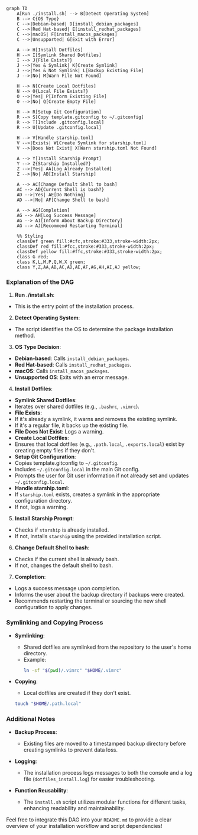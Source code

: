 ```mermaid
graph TD
    A[Run ./install.sh] --> B[Detect Operating System]
    B --> C{OS Type}
    C -->|Debian-based| D[install_debian_packages]
    C -->|Red Hat-based| E[install_redhat_packages]
    C -->|macOS| F[install_macos_packages]
    C -->|Unsupported| G[Exit with Error]

    A --> H[Install Dotfiles]
    H --> I[Symlink Shared Dotfiles]
    I --> J{File Exists?}
    J -->|Yes & Symlink| K[Create Symlink]
    J -->|Yes & Not Symlink| L[Backup Existing File]
    J -->|No| M[Warn File Not Found]

    H --> N[Create Local Dotfiles]
    N --> O{Local File Exists?}
    O -->|Yes| P[Inform Existing File]
    O -->|No| Q[Create Empty File]

    H --> R[Setup Git Configuration]
    R --> S[Copy template.gitconfig to ~/.gitconfig]
    R --> T[Include .gitconfig.local]
    R --> U[Update .gitconfig.local]

    H --> V[Handle starship.toml]
    V -->|Exists| W[Create Symlink for starship.toml]
    V -->|Does Not Exist| X[Warn starship.toml Not Found]

    A --> Y[Install Starship Prompt]
    Y --> Z{Starship Installed?}
    Z -->|Yes| AA[Log Already Installed]
    Z -->|No| AB[Install Starship]

    A --> AC[Change Default Shell to bash]
    AC --> AD{Current Shell is bash?}
    AD -->|Yes| AE[Do Nothing]
    AD -->|No| AF[Change Shell to bash]

    A --> AG[Completion]
    AG --> AH[Log Success Message]
    AG --> AI[Inform About Backup Directory]
    AG --> AJ[Recommend Restarting Terminal]

    %% Styling
    classDef green fill:#cfc,stroke:#333,stroke-width:2px;
    classDef red fill:#fcc,stroke:#333,stroke-width:2px;
    classDef yellow fill:#ffc,stroke:#333,stroke-width:2px;
    class G red;
    class K,L,M,P,Q,W,X green;
    class Y,Z,AA,AB,AC,AD,AE,AF,AG,AH,AI,AJ yellow;
```

### Explanation of the DAG

1. **Run ./install.sh**:
- This is the entry point of the installation process.
2. **Detect Operating System**:
- The script identifies the OS to determine the package installation method.
3. **OS Type Decision**:
- **Debian-based**: Calls `install_debian_packages`.
- **Red Hat-based**: Calls `install_redhat_packages`.
- **macOS**: Calls `install_macos_packages`.
- **Unsupported OS**: Exits with an error message.
4. **Install Dotfiles**:
- **Symlink Shared Dotfiles**: 
- Iterates over shared dotfiles (e.g., `.bashrc`, `.vimrc`). 
- **File Exists**: 
- If it's already a symlink, it warns and removes the existing symlink. 
- If it's a regular file, it backs up the existing file. 
- **File Does Not Exist**: Logs a warning. 
- **Create Local Dotfiles**: 
- Ensures that local dotfiles (e.g., `.path.local`, `.exports.local`) exist by creating empty files if they don't. 
- **Setup Git Configuration**: 
- Copies template.gitconfig to `~/.gitconfig`. 
- Includes `~/.gitconfig.local` in the main Git config. 
- Prompts the user for Git user information if not already set and updates `~/.gitconfig.local`. 
- **Handle starship.toml**: 
- If `starship.toml` exists, creates a symlink in the appropriate configuration directory. 
- If not, logs a warning.
5. **Install Starship Prompt**:
- Checks if `starship` is already installed.
- If not, installs `starship` using the provided installation script.
6. **Change Default Shell to bash**:
- Checks if the current shell is already bash.
- If not, changes the default shell to bash.
7. **Completion**: 
- Logs a success message upon completion.
- Informs the user about the backup directory if backups were created.
- Recommends restarting the terminal or sourcing the new shell configuration to apply changes.

### Symlinking and Copying Process

- **Symlinking**: 
    - Shared dotfiles are symlinked from the repository to the user's home directory. 
    - Example: 
        ```shell:dotfiles/install.sh
        ln -sf "$(pwd)/.vimrc" "$HOME/.vimrc"
        ```

- **Copying**: 
    - Local dotfiles are created if they don't exist.
    ```shell:dotfiles/install.sh
    touch "$HOME/.path.local"
    ```

### Additional Notes

- **Backup Process**:
  - Existing files are moved to a timestamped backup directory before creating symlinks to prevent data loss.
  
- **Logging**:
  - The installation process logs messages to both the console and a log file (`dotfiles_install.log`) for easier troubleshooting.

- **Function Reusability**:
  - The `install.sh` script utilizes modular functions for different tasks, enhancing readability and maintainability.

Feel free to integrate this DAG into your `README.md` to provide a clear overview of your installation workflow and script dependencies!
